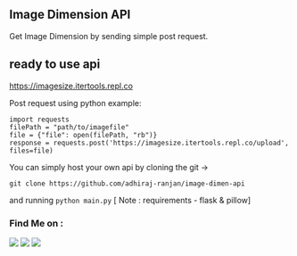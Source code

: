 ## Image Dimension API
Get Image Dimension by sending simple post request.

## ready to use api
<a href=https://imagesize.itertools.repl.co>https://imagesize.itertools.repl.co</a>

Post request using python example: 

    import requests
    filePath = "path/to/imagefile"
    file = {"file": open(filePath, "rb")}
    response = requests.post('https://imagesize.itertools.repl.co/upload', files=file)

You can simply host your own api by cloning the git ->

    git clone https://github.com/adhiraj-ranjan/image-dimen-api

and running `python main.py` [ Note : requirements - flask & pillow]

### Find Me on :
<p align="left">
  <a href="https://github.com/adhiraj-ranjan" target="_blank"><img src="https://img.shields.io/badge/Github-adhiraj--ranjan-green?style=for-the-badge&logo=github"></a>
  <a href="https://www.instagram.com/adhirajranjan_" target="_blank"><img src="https://img.shields.io/badge/IG-adhiraj_ranjan-pink?style=for-the-badge&logo=instagram"></a>
  <a href="https://t.me/adhirajranjan" target="_blank"><img src="https://img.shields.io/badge/TELEGRAM-ADHIRAJ%20RANJAN-blue?style=for-the-badge&logo=telegram"></a>
  
</p>



